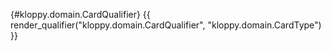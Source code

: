 [](){#kloppy.domain.CardQualifier}
{{ render_qualifier("kloppy.domain.CardQualifier", "kloppy.domain.CardType") }}
